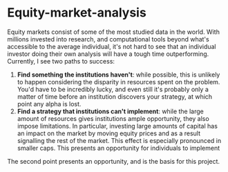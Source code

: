 # Equity-market-analysis

Equity markets consist of some of the most studied data in the world. With millions invested into research, and computational tools beyond what's accessible to the average individual, it's not hard to see that an individual investor doing their own analysis will have a tough time outperforming. Currently, I see two paths to success:
1. **Find something the institutions haven't**: while possible, this is unlikely to happen considering the disparity in resources spent on the problem. You'd have to be incredibly lucky, and even still it's probably only a matter of time before an institution discovers your strategy, at which point any alpha is lost. 
2. **Find a strategy that institutions can't implement**: while the large amount of resources gives institutions ample opportunity, they also impose limitations. In particular, investing large amounts of capital has an impact on the market by moving equity prices and as a result signalling the rest of the market. This effect is especially pronounced in smaller caps. This presents an opportunity for individuals to implement 

The second point presents an opportunity, and is the basis for this project. 
